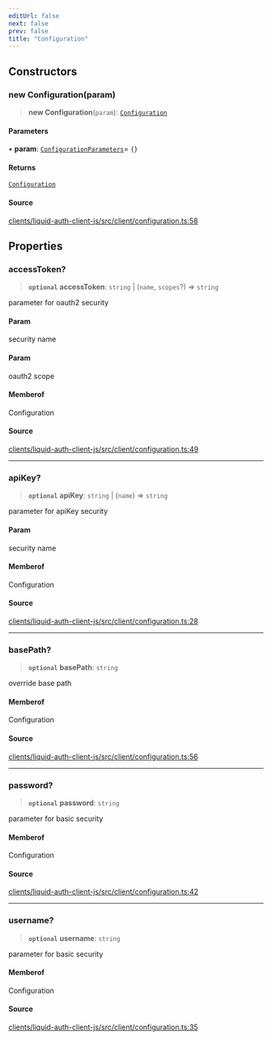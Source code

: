 ```yaml
---
editUrl: false
next: false
prev: false
title: "Configuration"
---
```


## Constructors

### new Configuration(param)

> **new Configuration**(`param`): [`Configuration`](/reference/typescript/auth/client/classes/configuration/)

#### Parameters

• **param**: [`ConfigurationParameters`](/reference/typescript/auth/client/interfaces/configurationparameters/)= `{}`

#### Returns

[`Configuration`](/reference/typescript/auth/client/classes/configuration/)

#### Source

[clients/liquid-auth-client-js/src/client/configuration.ts:58](https://github.com/algorandfoundation/liquid-auth/blob/8878aa0007608386baa019f80c46f90dd8baec70/clients/liquid-auth-client-js/src/client/configuration.ts#L58)

## Properties

### accessToken?

> **`optional`** **accessToken**: `string` \| (`name`, `scopes`?) => `string`

parameter for oauth2 security

#### Param

security name

#### Param

oauth2 scope

#### Memberof

Configuration

#### Source

[clients/liquid-auth-client-js/src/client/configuration.ts:49](https://github.com/algorandfoundation/liquid-auth/blob/8878aa0007608386baa019f80c46f90dd8baec70/clients/liquid-auth-client-js/src/client/configuration.ts#L49)

***

### apiKey?

> **`optional`** **apiKey**: `string` \| (`name`) => `string`

parameter for apiKey security

#### Param

security name

#### Memberof

Configuration

#### Source

[clients/liquid-auth-client-js/src/client/configuration.ts:28](https://github.com/algorandfoundation/liquid-auth/blob/8878aa0007608386baa019f80c46f90dd8baec70/clients/liquid-auth-client-js/src/client/configuration.ts#L28)

***

### basePath?

> **`optional`** **basePath**: `string`

override base path

#### Memberof

Configuration

#### Source

[clients/liquid-auth-client-js/src/client/configuration.ts:56](https://github.com/algorandfoundation/liquid-auth/blob/8878aa0007608386baa019f80c46f90dd8baec70/clients/liquid-auth-client-js/src/client/configuration.ts#L56)

***

### password?

> **`optional`** **password**: `string`

parameter for basic security

#### Memberof

Configuration

#### Source

[clients/liquid-auth-client-js/src/client/configuration.ts:42](https://github.com/algorandfoundation/liquid-auth/blob/8878aa0007608386baa019f80c46f90dd8baec70/clients/liquid-auth-client-js/src/client/configuration.ts#L42)

***

### username?

> **`optional`** **username**: `string`

parameter for basic security

#### Memberof

Configuration

#### Source

[clients/liquid-auth-client-js/src/client/configuration.ts:35](https://github.com/algorandfoundation/liquid-auth/blob/8878aa0007608386baa019f80c46f90dd8baec70/clients/liquid-auth-client-js/src/client/configuration.ts#L35)

